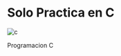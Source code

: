 # Solo Practica en C
![c](https://github.com/DiegoJDArias/SoloPracticaC/assets/97647686/b4fb8dee-532b-47e2-a498-8d7751305363)

Programacion C
